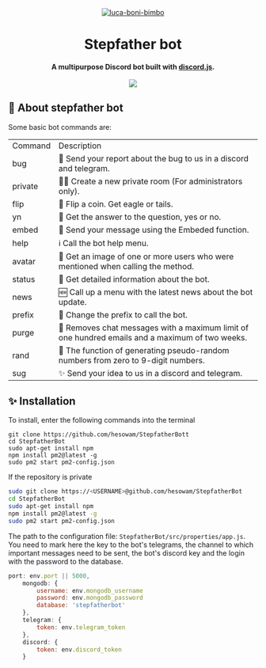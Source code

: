 <div align="center">
    </a>
    <a href="https://ibb.co/CmSvZpp"><img src="https://i.ibb.co/CmSvZpp/luca-boni-bimbo.jpg" alt="luca-boni-bimbo" border="0"></a>
    <h1>Stepfather bot</h1>
    <h4>A multipurpose Discord bot built with <a href="https://discord.js.org/#/" target="_blank">discord.js</a>.<br><br>
    <img src="https://www.codefactor.io/repository/github/hesowam/stepfatherbot/badge/master?s=bc6f6de950d55fc33d18c69b917a90a4ef72be86">
    </h4>
</div>

## 🤖 About stepfather bot
Some basic bot commands are:
<div align="center">
<table>
  <tr>
    <td>Command</td>
    <td>Description</td>
  </tr>
  <tr>
    <td>bug</td>
    <td>🐛 Send your report about the bug to us in a discord and telegram.</td>
  </tr>
    <tr>
    <td>private</td>
    <td>👨‍👧 Create a new private room (For administrators only).</td>
  </tr>
    <tr>
    <td>flip</td>
    <td>🐬 Flip a coin. Get eagle or tails.  </td>
  </tr>
    <tr>
    <td>yn</td>
    <td>🙋 Get the answer to the question, yes or no.</td>
  </tr>
    <tr>
    <td>embed</td>
    <td>💌 Send your message using the Embeded function.</td>
  </tr>
    <tr>
    <td>help</td>
    <td>ℹ️ Call the bot help menu.</td>
  </tr>
    <tr>
    <td>avatar</td>
    <td>📌 Get an image of one or more users who were mentioned when calling the method.</td>
  </tr>
    <tr>
    <td>status</td>
    <td>🚥 Get detailed information about the bot.</td>
  </tr>
    <tr>
    <td>news</td>
    <td>🆕 Call up a menu with the latest news about the bot update.</td>
  </tr>
    <tr>
    <td>prefix</td>
    <td> 📲 Change the prefix to call the bot.</td>
  </tr>
    <tr>
    <td>purge</td>
    <td>🍓 Removes chat messages with a maximum limit of one hundred emails and a maximum of two weeks.</td>
  </tr>
    <tr>
    <td>rand</td>
    <td>🦮 The function of generating pseudo-random numbers from zero to 9-digit numbers.</td>
  </tr>
    <tr>
    <td>sug</td>
    <td>✨ Send your idea to us in a discord and telegram.</td>
  </tr>
</table>
</div>

## ✨ Installation
To install, enter the following commands into the terminal
```bashsudo 
git clone https://github.com/hesowam/StepfatherBott
cd StepfatherBot
sudo apt-get install npm
npm install pm2@latest -g
sudo pm2 start pm2-config.json
```
If the repository is private
```bash
sudo git clone https://<USERNAME>@github.com/hesowam/StepfatherBot
cd StepfatherBot
sudo apt-get install npm
npm install pm2@latest -g
sudo pm2 start pm2-config.json
```
The path to the configuration file:  `StepfatherBot/src/properties/app.js`. 
You need to mark here the key to the bot's telegrams, the channel to which important messages need to be sent, the bot's discord key and the login with the password to the database.
```javascript
port: env.port || 5000,
    mongodb: {
        username: env.mongodb_username
        password: env.mongodb_password
        database: 'stepfatherbot'
    },
    telegram: {
        token: env.telegram_token
    },
    discord: {
        token: env.discord_token
    }
```

